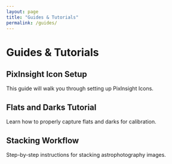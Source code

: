 ```yaml
---
layout: page
title: "Guides & Tutorials"
permalink: /guides/
---
```


# Guides & Tutorials

## <span id="pixinsight-icon-setup">PixInsight Icon Setup</span>
This guide will walk you through setting up PixInsight Icons.

## <span id="flats-and-darks-tutorial">Flats and Darks Tutorial</span>
Learn how to properly capture flats and darks for calibration.

## <span id="stacking-workflow">Stacking Workflow</span>
Step-by-step instructions for stacking astrophotography images.
